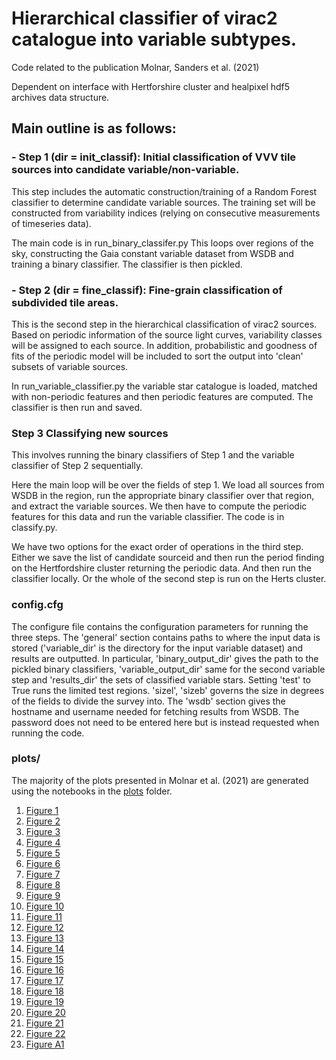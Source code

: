 # Hierarchical classifier of virac2 catalogue into variable subtypes.

Code related to the publication Molnar, Sanders et al. (2021)

Dependent on interface with Hertforshire cluster and healpixel hdf5 archives data structure. 

## Main outline is as follows:

### - Step 1 (dir = init_classif): Initial classification of VVV tile sources into candidate variable/non-variable. 

This step includes the automatic construction/training of a Random Forest classifier to determine candidate variable sources. The training set will be constructed from variability indices (relying on consecutive measurements of timeseries data). 

The main code is in run_binary_classifer.py This loops over regions of the sky, constructing the Gaia constant variable dataset from WSDB and training a binary classifier. The classifier is then pickled.

### - Step 2 (dir = fine_classif): Fine-grain classification of subdivided tile areas.

This is the second step in the hierarchical classification of virac2 sources. Based on periodic information of the source light curves, variability classes will be assigned to each source. In addition, probabilistic and goodness of fits of the periodic model will be included to sort the output into 'clean' subsets of variable sources. 

In run_variable_classifier.py the variable star catalogue is loaded, matched with non-periodic features and then periodic features are computed. The classifier is then run and saved.

### Step 3 Classifying new sources

This involves running the binary classifiers of Step 1 and the variable classifier of Step 2 sequentially. 

Here the main loop will be over the fields of step 1. We load all sources from WSDB in the region, run the appropriate binary classifier over that region, and extract the variable sources. We then have to compute the periodic features for this data and run the variable classifier. The code is in classify.py.

We have two options for the exact order of operations in the third step. Either we save the list of candidate sourceid and then run the period finding on the Hertfordshire cluster returning the periodic data. And then run the classifier locally. Or the whole of the second step is run on the Herts cluster.

### config.cfg

The configure file contains the configuration parameters for running the three steps. The 'general' section contains paths to where the input data is stored ('variable_dir' is the directory for the input variable dataset) and results are outputted. In particular, 'binary_output_dir' gives the path to the pickled binary classifiers, 'variable_output_dir' same for the second variable step and 'results_dir' the sets of classified variable stars. Setting 'test' to True runs the limited test regions. 'sizel', 'sizeb' governs the size in degrees of the fields to divide the survey into. The 'wsdb' section gives the hostname and username needed for fetching results from WSDB. The password does not need to be entered here but is instead requested when running the code.

### plots/

The majority of the plots presented in Molnar et al. (2021) are generated using the notebooks in the [plots](plots/) folder.

1. [Figure 1](plots/OnSkyPlot.ipynb)
2. [Figure 2](plots/)
3. [Figure 3](plots/)
4. [Figure 4](plots/)
5. [Figure 5](plots/ConfusionMatrix.ipynb)
6. [Figure 6](plots/ConfusionMatrix.ipynb)
7. [Figure 7](plots/ConfusionMatrix.ipynb)
8. [Figure 8](plots/ConfusionMatrix.ipynb)
9. [Figure 9](plots/ConfusionMatrix.ipynb)
10. [Figure 10](plots/ConfusionMatrix.ipynb)
11. [Figure 11](plots/ConfusionMatrix.ipynb)
12. [Figure 12](plots/ConfusionMatrix.ipynb)
13. [Figure 13](plots/)
14. [Figure 14](plots/binary_output.ipynb)
15. [Figure 15](plots/)
16. [Figure 16](plots/)
17. [Figure 17](plots/lc_gallery.ipynb)
18. [Figure 18](plots/)
19. [Figure 19](plots/OnSkyOutputPlot.ipynb)
20. [Figure 20](plots/ogle_comparison.ipynb)
21. [Figure 21](plots/Fig22_RRL.ipynb)
22. [Figure 22](plots/Fig23_EW.ipynb)
23. [Figure A1](plots/testing_fourier_optimal_regularization.ipynb)